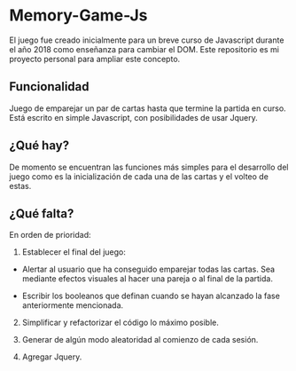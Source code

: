 # Memory-Game-Js

El juego fue creado inicialmente para un breve curso de Javascript durante el año 2018 como enseñanza para cambiar el DOM. Este repositorio es mi proyecto personal para ampliar este concepto.

## Funcionalidad

Juego de emparejar un par de cartas hasta que termine la partida en curso.
Está escrito en simple Javascript, con posibilidades de usar Jquery.

## ¿Qué hay?

De momento se encuentran las funciones más simples para el desarrollo del juego como es la inicialización de cada una de las cartas y el volteo de estas.

## ¿Qué falta?

En orden de prioridad:

1. Establecer el final del juego:

* Alertar al usuario que ha conseguido emparejar todas las cartas. Sea mediante efectos visuales al hacer una pareja o al final de la partida.

* Escribir los booleanos que definan cuando se hayan alcanzado la fase anteriormente mencionada.

2. Simplificar y refactorizar el código lo máximo posible.

3. Generar de algún modo aleatoridad al comienzo de cada sesión.

4. Agregar Jquery.
